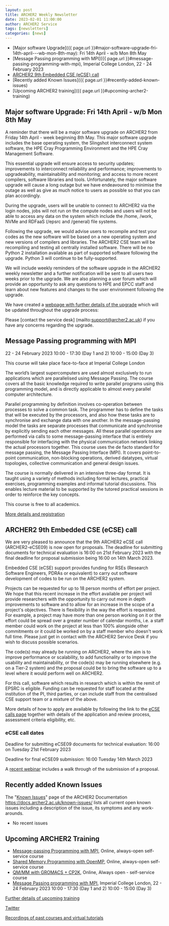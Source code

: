 ```yaml
---
layout: post
title: ARCHER2 Weekly Newsletter
date: 2023-02-01 11:00:00
author: ARCHER2 Service
tags: [newsletters] 
categories: [news]
---
```



- [Major software Upgrade]({{ page.url }}#major-software-upgrade-fri-14th-april---wb-mon-8th-may): Fri 14th April - w/b Mon 8th May
- [Message Passing programming with MPI]({{ page.url }}#message-passing-programming-with-mpi), Imperial College London, 22 - 24 February 2023
- [ARCHER2 9th Embedded CSE (eCSE) call](#archer2-9th-embedded-cse-ecse--call)
- [Recently added Known Issues]({{ page.url }}#recently-added-known-issues)
- [Upcoming ARCHER2 training]({{ page.url }}#upcoming-archer2-training)

<!--more-->
 


## Major software Upgrade: Fri 14th April - w/b Mon 8th May


A reminder that there will be a major software upgrade on ARCHER2 from Friday 14th April - week beginning 8th May. This major software upgrade includes the base operating system, the Slingshot interconnect system software, the HPE Cray Programming Environment and the HPE Cray Management Software.

This essential upgrade will ensure access to security updates; improvements to interconnect reliability and performance; improvements to upgradeability, maintainability and monitoring; and access to more recent compilers, software libraries and tools. Unfortunately, the major software upgrade will cause a long outage but we have endeavoured to minimise the outage as well as give as much notice to users as possible so that you can plan accordingly.

During the upgrade, users will be unable to connect to ARCHER2 via the login nodes, jobs will not run on the compute nodes and users will not be able to access any data on the system which include the /home, /work, NVMe and RDFaaS (/epsrc and /general) file systems.

Following the upgrade, we would advise users to recompile and test your codes as the new software will be based on a new operating system and new versions of compilers and libraries. The ARCHER2 CSE team will be recompiling and testing all centrally installed software. There will be no Python 2 installation available as part of supported software following the upgrade. Python 3 will continue to be fully-supported.  

We will include weekly reminders of the software upgrade in the ARCHER2 weekly newsletter and a further notification will be sent to all users two weeks prior to the upgrade. We are also planning a user forum which will provide an opportunity to ask any questions to HPE and EPCC staff and learn about new features and changes to the user environment following the upgrade.

We have created a [webpage with further details of the upgrade](https://docs.archer2.ac.uk/faq/upgrade-2023/) which will be updated throughout the upgrade process:  

Please [contact the service desk] (mailto:support@archer2.ac.uk) if you have any concerns regarding the upgrade. 


## Message Passing programming with MPI

22 - 24 February 2023 10:00 - 17:30 (Day 1 and 2) 10:00 - 15:00 (Day 3)

This course will take place face-to-face at Imperial College London

The world’s largest supercomputers are used almost exclusively to run applications which are parallelised using Message Passing. The course covers all the basic knowledge required to write parallel programs using this programming model, and is directly applicable to almost every parallel computer architecture.

Parallel programming by definition involves co-operation between processes to solve a common task. The programmer has to define the tasks that will be executed by the processors, and also how these tasks are to synchronise and exchange data with one another. In the message-passing model the tasks are separate processes that communicate and synchronise by explicitly sending each other messages. All these parallel operations are performed via calls to some message-passing interface that is entirely responsible for interfacing with the physical communication network linking the actual processors together. This course uses the de facto standard for message passing, the Message Passing Interface (MPI). It covers point-to-point communication, non-blocking operations, derived datatypes, virtual topologies, collective communication and general design issues.

The course is normally delivered in an intensive three-day format. It is taught using a variety of methods including formal lectures, practical exercises, programming examples and informal tutorial discussions. This enables lecture material to be supported by the tutored practical sessions in order to reinforce the key concepts.

This course is free to all academics.

[More details and registration]( https://www.archer2.ac.uk/training/#upcoming-training)



## ARCHER2 9th Embedded CSE (eCSE)  call

We are very pleased to announce that the 9th ARCHER2 eCSE call
(ARCHER2-eCSE09) is now open for proposals. The deadline for submitting documents for technical evaluation is 16:00 on 21st February 2023 with the final deadline for proposal submission being 16:00 on 14th March 2023.

Embedded CSE (eCSE) support provides funding for RSEs (Research Software Engineers, PDRAs or equivalent) to carry out software development of codes to be run on the ARCHER2 system.

Projects can be requested for up to 18 person months of effort per project. We hope that this recent increase in the effort available per project will provide researchers with the opportunity to carry out more in depth improvements to software and to allow for an increase in the scope of a project's objectives. There is flexibility in the way the effort is requested. For example, a project may have more than one person working on it or the effort could be spread over a greater number of calendar months, i.e. a staff member could work on the project at less than 100% alongside other commitments or it could be worked on by a staff member who doesn't work full time. Please just get in contact with the ARCHER2 Service Desk if you wish to discuss possible scenarios.

The code(s) may already be running on ARCHER2, where the aim is to improve performance or scalability, to add functionality or to improve the usability and maintainability, or the code(s) may be running elsewhere (e.g. on a Tier-2 system) and the proposal could be to bring the software up to a level where it would perform well on ARCHER2.

For this call, software which results in research which is within the remit of EPSRC is eligible. Funding can be requested for staff located at the institution of the PI, third parties, or can include staff from the centralised CSE support team or a mixture of the above.

More details of how to apply are available by following the link to the [eCSE calls page](https://www.archer2.ac.uk/ecse/) together with details of the application and review process, assessment criteria eligibility, etc.


### eCSE call dates


Deadline for submitting eCSE09 documents for technical evaluation: 16:00 on Tuesday 21st February 2023

Deadline for final eCSE09 submission: 16:00 Tuesday 14th March 2023

A [recent webinar](https://www.archer2.ac.uk/training/courses/220428-ecse-webinar/) includes a walk through of the submission of a proposal.


## Recently added Known Issues
 
The "[Known Issues](https://docs.archer2.ac.uk/known-issues/)" page of the ARCHER2 Documentation
<https://docs.archer2.ac.uk/known-issues/>
lists all current open known issues including a description of the issue, its symptoms and any work-arounds.

- No recent issues


## Upcoming ARCHER2 Training

- [Message-passing Programming with MPI](https://www.archer2.ac.uk/training/courses/210000-mpi-self-service/), Online, always-open self-service course
- [Shared Memory Programming with OpenMP](https://www.archer2.ac.uk/training/courses/210000-openmp-self-service/), Online, always-open self-service course
- [QM/MM with GROMACS + CP2K](https://www.archer2.ac.uk/training/courses/220000-gromacs-self-service/), Online, Always open - self-service course
- [Message Passing programming with MPI](https://www.archer2.ac.uk/training/courses/230222-mpi/), Imperial College London, 22 - 24 February 2023 10:00 - 17:30 (Day 1 and 2) 10:00 - 15:00 (Day 3) 


[Further details of upcoming training](https://www.archer2.ac.uk/training/#upcoming-training)

[Twitter](https://twitter.com/ARCHER2_HPC)

[Recordings of past courses and virtual tutorials](https://www.archer2.ac.uk/training/materials/)

